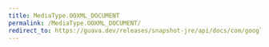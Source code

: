 ```yaml
---
title: MediaType.OOXML_DOCUMENT
permalink: /MediaType.OOXML_DOCUMENT/
redirect_to: https://guava.dev/releases/snapshot-jre/api/docs/com/google/common/net/MediaType.html#OOXML_DOCUMENT
---
```

